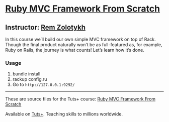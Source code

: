 # [Ruby MVC Framework From Scratch][published url]
## Instructor: [Rem Zolotykh][instructor url]


In this course we’ll build our own simple MVC framework on top of Rack. Though the final product naturally won’t be as full-featured as, for example, Ruby on Rails, the journey is what counts! Let’s learn how it’s done.

### Usage

1) bundle install  
2) rackup config.ru  
3) Go to `http://127.0.0.1:9292/`  

------

These are source files for the Tuts+ course: [Ruby MVC Framework From Scratch][published url]

Available on [Tuts+](https://tutsplus.com). Teaching skills to millions worldwide.

[published url]: https://code.tutsplus.com/courses/ruby-mvc-framework-from-scratch
[instructor url]: https://tutsplus.com/authors/rem-zolotykh
